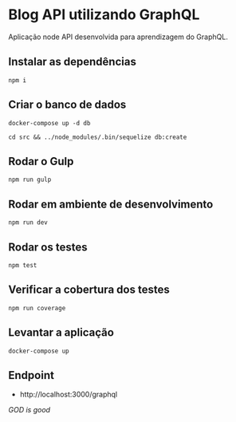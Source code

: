 # Blog API utilizando GraphQL

Aplicação node API desenvolvida para aprendizagem do GraphQL.

## Instalar as dependências
`npm i`

## Criar o banco de dados
`docker-compose up -d db`

`cd src && ../node_modules/.bin/sequelize db:create`

## Rodar o Gulp
`npm run gulp`

## Rodar em ambiente de desenvolvimento
`npm run dev`

## Rodar os testes
`npm test`

## Verificar a cobertura dos testes
`npm run coverage`

## Levantar a aplicação
`docker-compose up`

## Endpoint
* http://localhost:3000/graphql

**GOD* is good*